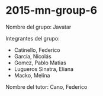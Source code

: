 # 2015-mn-group-6

Nombre del grupo: Javatar

Integrantes del grupo:
- Catinello, Federico
- García, Nicolás
- Gomez, Pablo Matias
- Lugueros Sinatra, Eliana
- Macko, Melina

Nombre del tutor: Cano, Federico
